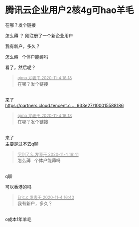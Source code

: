 # 腾讯云企业用户2核4g可hao羊毛


在哪？发个链接<img id="aimg_IjWWG" onclick="zoom(this, this.src, 0, 0, 0)" class="zoom" src="https://cdn.jsdelivr.net/gh/hishis/forum-master/public/images/patch.gif" onmouseover="img_onmouseoverfunc(this)" onload="thumbImg(this)" border="0" alt="" />

怎么薅 ？ 刚注册了一个新企业用户

我有新户，多久？

怎么薅&nbsp; &nbsp;个体户能薅吗

看了，然后呢？

<div class="quote"><blockquote><font size="2"><a href="https://www.hostloc.com/forum.php?mod=redirect&amp;goto=findpost&amp;pid=9402258&amp;ptid=762368" target="_blank"><font color="#999999">qimo 发表于 2020-11-4 16:18</font></a></font><br />
在哪？发个链接</blockquote></div><br />
来了<br />
<a href="https://partners.cloud.tencent.com/invitation/1000134220915e86f98933e27/100015588186" target="_blank">https://partners.cloud.tencent.c ... 933e27/100015588186</a>

<div class="quote"><blockquote><font size="2"><a href="https://www.hostloc.com/forum.php?mod=redirect&amp;goto=findpost&amp;pid=9402258&amp;ptid=762368" target="_blank"><font color="#999999">qimo 发表于 2020-11-4 16:18</font></a></font><br />
在哪？发个链接</blockquote></div><br />
来了<br />
主要是过不去q聊

<div class="quote"><blockquote><font size="2"><a href="https://www.hostloc.com/forum.php?mod=redirect&amp;goto=findpost&amp;pid=9402390&amp;ptid=762368" target="_blank"><font color="#999999">学到了么 发表于 2020-11-4 16:41</font></a></font><br />
怎么薅&nbsp; &nbsp;个体户能薅吗</blockquote></div><br />
q聊

可以香港的吗

<div class="quote"><blockquote><font size="2"><a href="https://www.hostloc.com/forum.php?mod=redirect&amp;goto=findpost&amp;pid=9402379&amp;ptid=762368" target="_blank"><font color="#999999">Eric.c 发表于 2020-11-4 16:40</font></a></font><br />
我有新户，多久？</blockquote></div><br />
o成本1年羊毛
